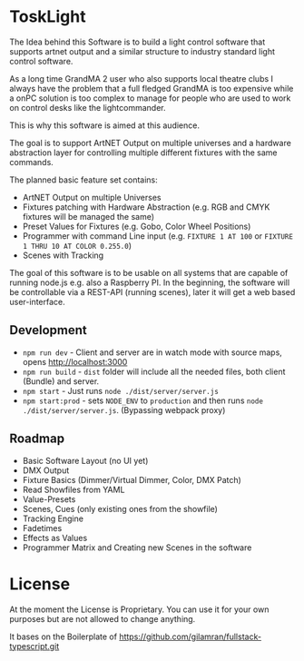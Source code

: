 # ToskLight

The Idea behind this Software is to build a light control software that supports artnet output and a similar structure to industry standard light control software.

As a long time GrandMA 2 user who also supports local theatre clubs I always have the problem that a full fledged GrandMA is too expensive while a onPC solution is too complex to manage for people who are used to work on control desks like the lightcommander.

This is why this software is aimed at this audience.

The goal is to support ArtNET Output on multiple universes and a hardware abstraction layer for controlling multiple different fixtures with the same commands.

The planned basic feature set contains:

-   ArtNET Output on multiple Universes
-   Fixtures patching with Hardware Abstraction (e.g. RGB and CMYK fixtures will be managed the same)
-   Preset Values for Fixtures (e.g. Gobo, Color Wheel Positions)
-   Programmer with command Line input (e.g. `FIXTURE 1 AT 100` or `FIXTURE 1 THRU 10 AT COLOR 0.255.0`)
-   Scenes with Tracking

The goal of this software is to be usable on all systems that are capable of running node.js e.g. also a Raspberry PI. In the beginning, the software will be controllable via a REST-API (running scenes), later it will get a web based user-interface.

## Development

-   `npm run dev` - Client and server are in watch mode with source maps, opens [http://localhost:3000](http://localhost:3000)
-   `npm run build` - `dist` folder will include all the needed files, both client (Bundle) and server.
-   `npm start` - Just runs `node ./dist/server/server.js`
-   `npm start:prod` - sets `NODE_ENV` to `production` and then runs `node ./dist/server/server.js`. (Bypassing webpack proxy)

## Roadmap

-   Basic Software Layout (no UI yet)
-   DMX Output
-   Fixture Basics (Dimmer/Virtual Dimmer, Color, DMX Patch)
-   Read Showfiles from YAML
-   Value-Presets
-   Scenes, Cues (only existing ones from the showfile)
-   Tracking Engine
-   Fadetimes
-   Effects as Values
-   Programmer Matrix and Creating new Scenes in the software

# License

At the moment the License is Proprietary. You can use it for your own purposes but are not allowed to change anything.

It bases on the Boilerplate of https://github.com/gilamran/fullstack-typescript.git
